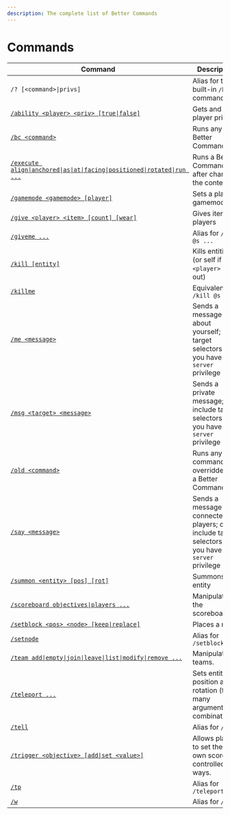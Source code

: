 ```yaml
---
description: The complete list of Better Commands
---
```


# Commands

| Command                                                                                | Description                                                                                               |
| -------------------------------------------------------------------------------------- | --------------------------------------------------------------------------------------------------------- |
| `/? [<command>\|privs]`                                                                | Alias for the built-in `/help` command                                                                    |
| [`/ability <player> <priv> [true\|false]`](ability.md)                                 | Gets and sets player privs                                                                                |
| [`/bc <command>`](bc.md)                                                               | Runs any Better Command                                                                                   |
| [`/execute align\|anchored\|as\|at\|facing\|positioned\|rotated\|run ...`](execute.md) | Runs a Better Command after changing the context)                                                         |
| [`/gamemode <gamemode> [player]`](gamemode.md)                                         | Sets a player's gamemode                                                                                  |
| [`/give <player> <item> [count] [wear]`](give.md)                                      | Gives items to players                                                                                    |
| [`/giveme ...`](give.md)                                                               | Alias for `/give @s ...`                                                                                  |
| [`/kill [entity]`](kill.md)                                                            | Kills entities (or self if `<player>` left out)                                                           |
| [`/killme`](kill.md)                                                                   | Equivalent to `/kill @s`                                                                                  |
| [`/me <message>`](me.md)                                                               | Sends a message about yourself; can target  selectors if you have the `server` privilege                  |
| [`/msg <target> <message>`](msg.md)                                                    | Sends a private message; can include target selectors if you have the `server` privilege                  |
| [`/old <command>`](old.md)                                                             | Runs any command overridden by a Better Command                                                           |
| [`/say <message>`](say.md)                                                             | Sends a message to all connected players; can include target selectors if you have the `server` privilege |
| [`/summon <entity> [pos] [rot]`](summon.md)                                            | Summons an entity                                                                                         |
| [`/scoreboard objectives\|players ...`](scoreboard.md)                                 | Manipulates the scoreboard                                                                                |
| [`/setblock <pos> <node> [keep\|replace]`](setblock.md)                                | Places a node                                                                                             |
| [`/setnode`](setblock.md)                                                              | Alias for `/setblock`                                                                                     |
| [`/team add\|empty\|join\|leave\|list\|modify\|remove ...`](team.md)                   | Manipulates teams.                                                                                        |
| [`/teleport ...`](teleport.md)                                                         | Sets entities' position and rotation (too many argument combinations).                                    |
| [`/tell`](msg.md)                                                                      | Alias for `/msg`                                                                                          |
| [`/trigger <objective> [add\|set <value>]`](trigger.md)                                | Allows players to set their own scores in controlled ways.                                                |
| [`/tp`](teleport.md)                                                                   | Alias for `/teleport`                                                                                     |
| [`/w`](msg.md)                                                                         | Alias for `/msg`                                                                                          |
